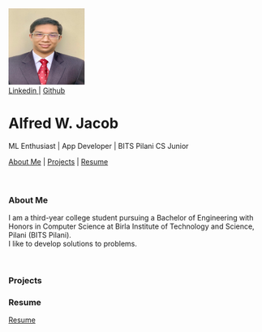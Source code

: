 
<head>
  <div class="logo">
<a href="https://github.com/aLefred0/aLefred0.github.io/blob/md/">
<img SRC="Prof2.jpeg" alt="Alfred W. Jacob" width="150" height="150">
  </a>
<br>
<a href="https://www.linkedin.com/in/alfred-william-jacob-84b20a16b">Linkedin </a> 
      | 
      <a href="https://github.com/aLefred0">Github </a><br>
  </div>
<h1>Alfred W. Jacob</h1>
<p>ML Enthusiast | App Developer | BITS Pilani CS Junior</p>

</head>
<nav>
<a href="#me">About Me</a>
|
<a href="#proj">Projects</a>
|
<a href="#res">Resume</a>
</nav>  
<body>
<br>
<br>
<h3 id="me">About Me</h3>
<p>I am a third-year college student pursuing a Bachelor of Engineering with Honors in Computer Science at Birla Institute of Technology and Science, Pilani (BITS Pilani). <br>
  I like to develop solutions to problems.</p>
<br>
<h3 id="proj">Projects</h3>

<h3 id="res">Resume</h3>
<a href="https://github.com/aLefred0/aLefred0.github.io/blob/md/Resume.pdf">
Resume
  </a>
</body>
